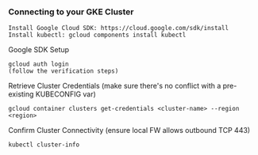 ### Connecting to your GKE Cluster ###

```pre-requisites
Install Google Cloud SDK: https://cloud.google.com/sdk/install
Install kubectl: gcloud components install kubectl
```

Google SDK Setup
```
gcloud auth login
(follow the verification steps)
```

Retrieve Cluster Credentials (make sure there's no conflict with a pre-existing KUBECONFIG var)
```
gcloud container clusters get-credentials <cluster-name> --region <region>
```

Confirm Cluster Connectivity (ensure local FW allows outbound TCP 443)
```
kubectl cluster-info
```

